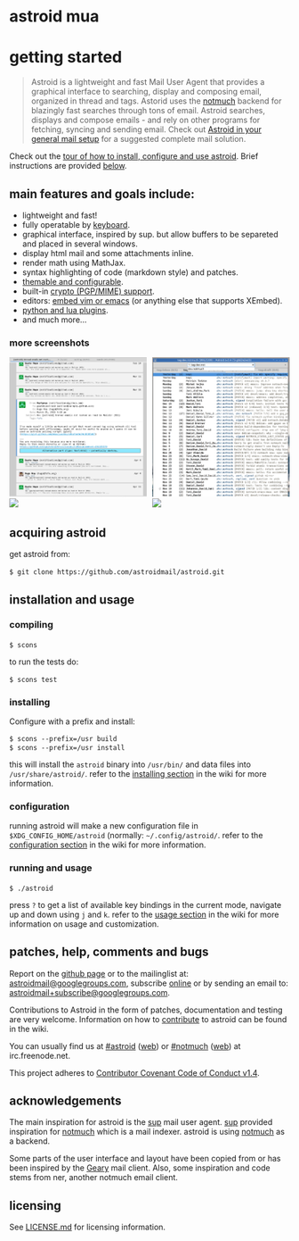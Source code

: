 # astroid mua

# getting started

> Astroid is a lightweight and fast Mail User Agent that provides a graphical interface to searching, display and composing email, organized in thread and tags. Astorid uses the [notmuch](http://notmuchmail.org/) backend for blazingly fast searches through tons of email. Astroid searches, displays and compose emails - and rely on other programs for fetching, syncing and sending email. Check out [Astroid in your general mail setup](https://github.com/astroidmail/astroid/wiki/Astroid-in-your-general-mail-setup) for a suggested complete  mail solution.

Check out the [tour of how to install, configure and use astroid](https://github.com/astroidmail/astroid/wiki). Brief instructions are provided [below](#acquiring-astroid).

## main features and goals include:
* lightweight and fast!
* fully operatable by [keyboard](https://github.com/astroidmail/astroid/wiki/Customizing-key-bindings).
* graphical interface, inspired by sup. but allow buffers to be separeted and placed in several windows.
* display html mail and some attachments inline.
* render math using MathJax.
* syntax highlighting of code (markdown style) and patches.
* [themable and configurable](https://github.com/astroidmail/astroid/wiki/Customizing-the-user-interface).
* built-in [crypto (PGP/MIME) support](https://github.com/astroidmail/astroid/wiki/Signing%2C-Encrypting-and-Decrypting).
* editors: [embed vim or emacs](https://github.com/astroidmail/astroid/wiki/Customizing-editor) (or anything else that supports XEmbed).
* [python and lua plugins](https://github.com/astroidmail/astroid/wiki/Plugins).
* and much more...

### more screenshots
  <a href="https://raw.githubusercontent.com/astroidmail/astroid/master/doc/astroid-thread-view.png">
    <img src="https://raw.githubusercontent.com/astroidmail/astroid/master/doc/astroid-thread-view.png" width="49%">
  </a> <a href="https://raw.githubusercontent.com/astroidmail/astroid/master/doc/astroid-searching.png">
    <img src="https://raw.githubusercontent.com/astroidmail/astroid/master/doc/astroid-searching.png" width="49%" style="float: right;">
  </a>
  <a href="https://raw.githubusercontent.com/astroidmail/astroid/master/doc/astroid-editor-vim.png">
    <img src="https://raw.githubusercontent.com/astroidmail/astroid/master/doc/astroid-editor-vim.png" width="49%">
  </a> <a href="https://raw.githubusercontent.com/astroidmail/astroid/master/doc/astroid-compose-code-highlight.png">
    <img src="https://raw.githubusercontent.com/astroidmail/astroid/master/doc/astroid-compose-code-highlight.png" width="49%" style="float: right;">
  </a>

## acquiring astroid

get astroid from:

` $ git clone https://github.com/astroidmail/astroid.git `

## installation and usage

### compiling

` $ scons `

to run the tests do:

` $ scons test `

### installing

Configure with a prefix and install:
```
$ scons --prefix=/usr build
$ scons --prefix=/usr install
```

this will install the `astroid` binary into `/usr/bin/` and data files into `/usr/share/astroid/`. refer to the [installing section](https://github.com/astroidmail/astroid/wiki/Compiling-and-Installing) in the wiki for more information.

### configuration

running astroid will make a new configuration file in `$XDG_CONFIG_HOME/astroid` (normally: `~/.config/astroid/`. refer to the [configuration section](https://github.com/astroidmail/astroid/wiki/Astroid-setup) in the wiki for more information.

### running and usage

` $ ./astroid `

press `?` to get a list of available key bindings in the current mode, navigate up and down using `j` and `k`. refer to the [usage section](https://github.com/astroidmail/astroid/wiki#usage) in the wiki for more information on usage and customization.

## patches, help, comments and bugs

Report on the [github page](https://github.com/astroidmail/astroid) or to the mailinglist at: [astroidmail@googlegroups.com](https://groups.google.com/forum/#!forum/astroidmail), subscribe [online](https://groups.google.com/forum/#!forum/astroidmail) or by sending an email to:
[astroidmail+subscribe@googlegroups.com](mailto:astroidmail+subscribe@googlegroups.com).

Contributions to Astroid in the form of patches, documentation and testing are
very welcome. Information on how to
[contribute](https://github.com/astroidmail/astroid/wiki/Contributing) to astroid
can be found in the wiki.

You can usually find us at <a href="irc://irc.freenode.net/#astroid">#astroid</a> ([web](https://webchat.freenode.net/?channels=#astroid)) or <a href="irc://irc.freenode.net/#notmuch">#notmuch</a> ([web](https://webchat.freenode.net/?channels=#notmuch)) at irc.freenode.net.

This project adheres to [Contributor Covenant Code of Conduct v1.4](http://contributor-covenant.org/version/1/4/).

## acknowledgements

  The main inspiration for astroid is the [sup] mail user agent. [sup]
  provided inspiration for [notmuch] which is a mail indexer. astroid is
  using [notmuch] as a backend.

  Some parts of the user interface and layout have been copied from or has been
  inspired by the [Geary] mail client. Also, some inspiration and code stems from
  ner, another notmuch email client.

[sup]: http://sup-heliotrope.github.io
[notmuch]: http://notmuchmail.org/
[Geary]: http://www.yorba.org/projects/geary/
[gmime]: http://spruce.sourceforge.net/gmime/
[webkit]: http://webkitgtk.org/
[GPL]: https://www.gnu.org/copyleft/gpl.html
[scons]: http://www.scons.org/
[git]: http://git-scm.com/
[C++11]: http://en.wikipedia.org/wiki/C%2B%2B11
[boost]: http://www.boost.org/
[GTK+]: http://www.gtk.org/
[glib]: https://developer.gnome.org/glib/
[boost::property_tree]: http://www.boost.org/doc/libs/1_56_0/doc/html/property_tree.html

## licensing

See [LICENSE.md](./LICENSE.md) for licensing information.
